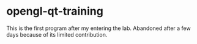 # opengl-qt-training
This is the first program after my entering the lab. Abandoned after a few days because of its limited contribution.

